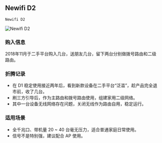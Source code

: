 ## Newifi D2

    Newifi D2

![Newifi D2](../assets/device/newifi-d1.jpeg)

### 购入信息

2018年11月于二手平台购入几台，送朋友几台，留下两台分别做拨号路由和二级路由。

### 折腾记录

- 在 D1 稳定使用接近两年后，看到新款设备在二手平台“泛滥”，趁产品完全退市前，收了几台。
- 刷三方引导后，作为主路由和拨号路由使用，组建家用二级网络。
- 其中一台设备无线网络存在问题，关闭无线作为路由自用，稳定运行。

### 适用场景

- 全千兆口、带机量 20 ~ 40 台毫无压力，适合普通家庭日常使用。
- 信号不是特别强，建议配合 AP 使用。

